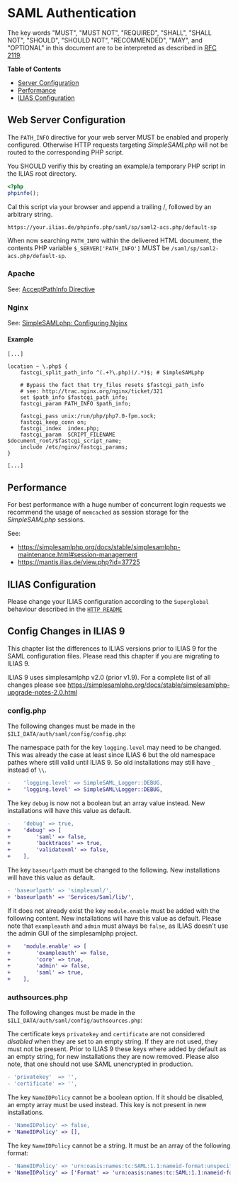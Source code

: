 # SAML Authentication

The key words "MUST", "MUST NOT", "REQUIRED", "SHALL", "SHALL NOT", "SHOULD",
"SHOULD NOT", "RECOMMENDED", "MAY", and "OPTIONAL"
in this document are to be interpreted as described in
[RFC 2119](https://www.ietf.org/rfc/rfc2119.txt).

**Table of Contents**

* [Server Configuration](#web-server-configuration)
* [Performance](#performance)
* [ILIAS Configuration](#ilias-configuration)

## Web Server Configuration

The `PATH_INFO` directive for your web server MUST be enabled
and properly configured. Otherwise HTTP requests
targeting *SimpleSAMLphp* will not be routed to the
corresponding PHP script.

You SHOULD verifiy this by creating an example/a temporary
PHP script in the ILIAS root directory.

```php
<?php
phpinfo();
```

Cal this script via your browser and append a trailing /,
followed by an arbitrary string.

	https://your.ilias.de/phpinfo.php/saml/sp/saml2-acs.php/default-sp

When now searching `PATH_INFO` within the delivered
HTML document, the contents PHP variable `$_SERVER['PATH_INFO']`
MUST be `/saml/sp/saml2-acs.php/default-sp`.

### Apache

See: [AcceptPathInfo Directive](https://httpd.apache.org/docs/2.4/mod/core.html#AcceptPathInfo)

### Nginx

See: [SimpleSAMLphp: Configuring Nginx](https://simplesamlphp.org/docs/development/simplesamlphp-install#section_7)

#### Example
```
[...]

location ~ \.php$ {
	fastcgi_split_path_info ^(.+?\.php)(/.*)$; # SimpleSAMLphp

	# Bypass the fact that try_files resets $fastcgi_path_info
	# see: http://trac.nginx.org/nginx/ticket/321
	set $path_info $fastcgi_path_info;
	fastcgi_param PATH_INFO $path_info;

	fastcgi_pass unix:/run/php/php7.0-fpm.sock;
	fastcgi_keep_conn on;
	fastcgi_index  index.php;
	fastcgi_param  SCRIPT_FILENAME  $document_root/$fastcgi_script_name;
	include /etc/nginx/fastcgi_params;
}

[...]
```

## Performance

For best performance with a huge number of concurrent login requests we recommend
the usage of `memcached` as session storage for the *SimpleSAMLphp* sessions.

See:
- https://simplesamlphp.org/docs/stable/simplesamlphp-maintenance.html#session-management
- https://mantis.ilias.de/view.php?id=37725

## ILIAS Configuration

Please change your ILIAS configuration according to the `Superglobal` behaviour described in
the [`HTTP README`](../../src/HTTP/README.md#dropinreplacements)

## Config Changes in ILIAS 9

This chapter list the differences to ILIAS versions prior to ILIAS 9 for the SAML configuration files.
Please read this chapter if you are migrating to ILIAS 9.

ILIAS 9 uses simplesamlphp v2.0 (prior v1.9). For a complete list of all changes please see https://simplesamlphp.org/docs/stable/simplesamlphp-upgrade-notes-2.0.html

### config.php

The following changes must be made in the `$ILI_DATA/auth/saml/config/config.php`:

The namespace path for the key `logging.level` may need to be changed.
This was already the case at least since ILIAS 6 but the old namespace pathes where still valid until ILIAS 9.
So old installations may still have `_` instead of `\\`.
```diff
-    'logging.level' => SimpleSAML_Logger::DEBUG,
+    'logging.level' => SimpleSAML\Logger::DEBUG,
```

The key `debug` is now not a boolean but an array value instead. New installations will have this value as default.
```diff
-    'debug' => true,
+    'debug' => [
+        'saml' => false,
+        'backtraces' => true,
+        'validatexml' => false,
+    ],
```

The key `baseurlpath` must be changed to the following. New installations will have this value as default.
```diff
- 'baseurlpath' => 'simplesaml/',
+ 'baseurlpath' => 'Services/Saml/lib/',
```

If it does not already exist the key `module.enable` must be added with the following content. New installations will have this value as default.
Please note that `exampleauth` and `admin` must always be `false`, as ILIAS doesn't use the admin GUI of the simplesamlphp project.
```diff
+    'module.enable' => [
+        'exampleauth' => false,
+        'core' => true,
+        'admin' => false,
+        'saml' => true,
+    ],
```

### authsources.php

The following changes must be made in the `$ILI_DATA/auth/saml/config/authsources.php`:

The certificate keys `privatekey` and `certificate` are not considered *disabled* when they are set to an empty string. If they are not used, they must not be present.
Prior to ILIAS 9 these keys where added by default as an empty string, for new installations they are now removed.
Please also note, that one should not use SAML unencrypted in production.
```diff
- 'privatekey'  => '',
- 'certificate' => '',
```

The key `NameIDPolicy` cannot be a boolean option. If it should be disabled, an empty array must be used instead. This key is not present in new installations.
```diff
- 'NameIDPolicy' => false,
+ 'NameIDPolicy' => [],
```

The key `NameIDPolicy` cannot be a string. It must be an array of the following format:
```diff
- 'NameIDPolicy' => 'urn:oasis:names:tc:SAML:1.1:nameid-format:unspecified',
+ 'NameIDPolicy' => ['Format' => 'urn:oasis:names:tc:SAML:1.1:nameid-format:unspecified'],
```
